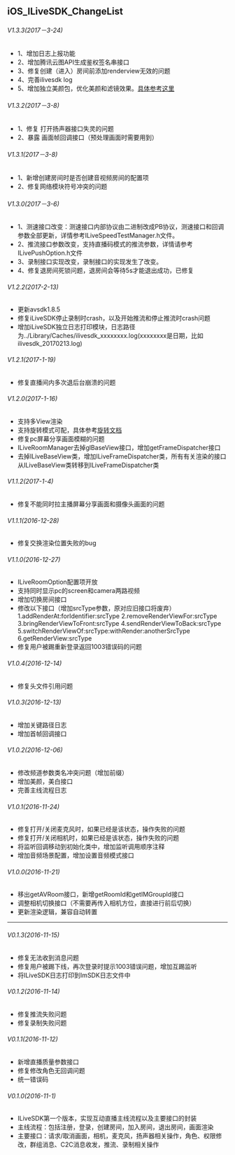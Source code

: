 ## iOS_ILiveSDK_ChangeList


###### V1.3.3(2017－3-24)
* 1、增加日志上报功能
* 2、增加腾讯云图API生成鉴权签名串接口
* 3、修复创建（进入）房间前添加renderview无效的问题
* 4、完善ilivesdk log
* 5、增加独立美颜包，优化美颜和滤镜效果。[具体参考这里](https://github.com/zhaoyang21cn/ILiveSDK_iOS_Demos/blob/master/TILFilterSDK-README.md)

###### V1.3.2(2017－3-8)
* 1、修复 打开扬声器接口失灵的问题
* 2、暴露 画面帧回调接口（预处理画面时需要用到）

###### V1.3.1(2017－3-8)
* 1、新增创建房间时是否创建音视频房间的配置项
* 2、修复网络模块符号冲突的问题

###### V1.3.0(2017－3-6)
* 1、测速接口改变：测速接口内部协议由二进制改成PB协议，测速接口和回调参数全部更新，详情参考ILiveSpeedTestManager.h文件。
* 2、推流接口参数改变，支持直播码模式的推流参数，详情请参考ILivePushOption.h文件
* 3、录制接口实现改变，录制接口的实现发生了改变。
* 4、修复退房间死锁问题，退房间会等待5s才能退出成功，已修复

###### V1.2.2(2017-2-13)
* 更新avsdk1.8.5
* 修复iLiveSDK停止录制时crash，以及开始推流和停止推流时crash问题
* 增加iLiveSDK独立日志打印模块，日志路径为../Library/Caches/ilivesdk_xxxxxxxx.log(xxxxxxxx是日期，比如ilivesdk_20170213.log)

###### V1.2.1(2017-1-19)
* 修复直播间内多次退后台崩溃的问题

###### V1.2.0(2017-1-16)
* 支持多View渲染
* 支持旋转模式可配，具体参考[旋转文档](https://github.com/zhaoyang21cn/suixinbo_doc/blob/master/doc2/rotate.md)
* 修复pc屏幕分享画面模糊的问题
* ILiveRoomManager去掉glBaseView接口，增加getFrameDispatcher接口
* 去掉ILiveBaseView类，增加ILiveFrameDispatcher类，所有有关渲染的接口从ILiveBaseView类转移到ILiveFrameDispatcher类

###### V1.1.2(2017-1-4)
* 修复不能同时拉主播屏幕分享画面和摄像头画面的问题

###### V1.1.1(2016-12-28)
* 修复交换渲染位置失败的bug

###### V1.1.0(2016-12-27)
* ILiveRoomOption配置项开放
* 支持同时显示pc的screen和camera两路视频
* 增加切换房间接口
* 修改以下接口（增加srcType参数，原对应旧接口将废弃）
  1.addRenderAt:forIdentifier:srcType
  2.removeRenderViewFor:srcType
  3.bringRenderViewToFront:srcType
  4.sendRenderViewToBack:srcType
  5.switchRenderViewOf:srcType:withRender:anotherSrcType
  6.getRenderView:srcType
* 修复用户被踢重新登录返回1003错误码的问题

###### V1.0.4(2016-12-14)
* 修复头文件引用问题

###### V1.0.3(2016-12-13)
* 增加关键路径日志
* 增加首帧回调接口

###### V1.0.2(2016-12-06)
* 修改频道参数类名冲突问题（增加前缀）
* 增加美颜，美白接口
* 完善主线流程日志

###### V1.0.1(2016-11-24)
* 修复打开/关闭麦克风时，如果已经是该状态，操作失败的问题
* 修复打开/关闭相机时，如果已经是该状态，操作失败的问题
* 将监听回调移动到初始化类中，增加监听调用顺序注释
* 增加音频场景配置，增加设置音频模式接口

###### V1.0.0(2016-11-21)
* 移出getAVRoom接口，新增getRoomId和getIMGroupId接口
* 调整相机切换接口（不需要再传入相机方位，直接进行前后切换）
* 更新渲染逻辑，兼容自动转置

---

###### V0.1.3(2016-11-15)
* 修复无法收到消息问题
* 修复用户被踢下线，再次登录时提示1003错误问题，增加互踢监听
* 将ILiveSDK日志打印到ImSDK日志文件中

###### V0.1.2(2016-11-14)
* 修复推流失败问题
* 修复录制失败问题

###### V0.1.1(2016-11-12)
* 新增直播质量参数接口
* 修复修改角色无回调问题
* 统一错误码

###### V0.1.0(2016-11-1)
* ILiveSDK第一个版本，实现互动直播主线流程以及主要接口的封装
* 主线流程：包括注册，登录，创建房间，加入房间，退出房间，画面渲染
* 主要接口：请求/取消画面，相机，麦克风，扬声器相关操作，角色、权限修改，群组消息、C2C消息收发，推流、录制相关操作
